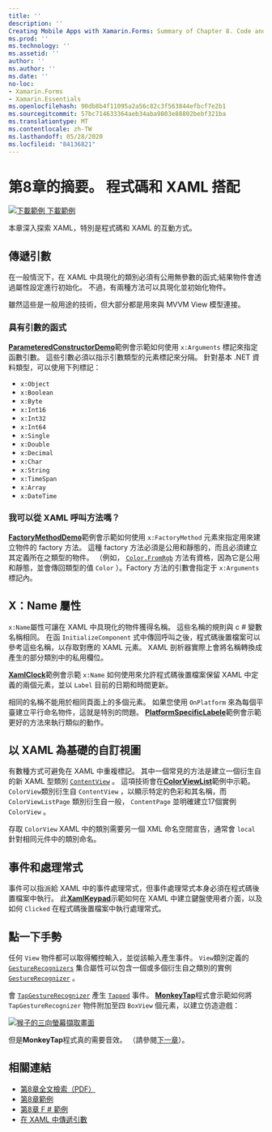 ```yaml
---
title: ''
description: ''
Creating Mobile Apps with Xamarin.Forms: Summary of Chapter 8. Code and XAML in harmony''
ms.prod: ''
ms.technology: ''
ms.assetid: ''
author: ''
ms.author: ''
ms.date: ''
no-loc:
- Xamarin.Forms
- Xamarin.Essentials
ms.openlocfilehash: 90db8b4f11095a2a56c82c3f563844efbcf7e2b1
ms.sourcegitcommit: 57bc714633364aeb34aba9803e88802bebf321ba
ms.translationtype: MT
ms.contentlocale: zh-TW
ms.lasthandoff: 05/28/2020
ms.locfileid: "84136821"
---
```

# <a name="summary-of-chapter-8-code-and-xaml-in-harmony"></a>第8章的摘要。 程式碼和 XAML 搭配

[![下載範例 ](~/media/shared/download.png) 下載範例](https://github.com/xamarin/xamarin-forms-book-samples/tree/master/Chapter08)

本章深入探索 XAML，特別是程式碼和 XAML 的互動方式。

## <a name="passing-arguments"></a>傳遞引數

在一般情況下，在 XAML 中具現化的類別必須有公用無參數的函式;結果物件會透過屬性設定進行初始化。 不過，有兩種方法可以具現化並初始化物件。

雖然這些是一般用途的技術，但大部分都是用來與 MVVM View 模型連接。

### <a name="constructors-with-arguments"></a>具有引數的函式

[**ParameteredConstructorDemo**](https://github.com/xamarin/xamarin-forms-book-samples/tree/master/Chapter08/ParameteredConstructorDemo)範例會示範如何使用 `x:Arguments` 標記來指定函數引數。 這些引數必須以指示引數類型的元素標記來分隔。 針對基本 .NET 資料類型，可以使用下列標記：

- `x:Object`
- `x:Boolean`
- `x:Byte`
- `x:Int16`
- `x:Int32`
- `x:Int64`
- `x:Single`
- `x:Double`
- `x:Decimal`
- `x:Char`
- `x:String`
- `x:TimeSpan`
- `x:Array`
- `x:DateTime`

### <a name="can-i-call-methods-from-xaml"></a>我可以從 XAML 呼叫方法嗎？

[**FactoryMethodDemo**](https://github.com/xamarin/xamarin-forms-book-samples/tree/master/Chapter08/FactoryMethodDemo)範例會示範如何使用 `x:FactoryMethod` 元素來指定用來建立物件的 factory 方法。 這種 factory 方法必須是公用和靜態的，而且必須建立其定義所在之類型的物件。 （例如， [`Color.FromRgb`](xref:Xamarin.Forms.Color.FromRgb(System.Double,System.Double,System.Double)) 方法有資格，因為它是公用和靜態，並會傳回類型的值 `Color` ）。Factory 方法的引數會指定于 `x:Arguments` 標記內。

## <a name="the-xname-attribute"></a>X：Name 屬性

`x:Name`屬性可讓在 XAML 中具現化的物件獲得名稱。 這些名稱的規則與 c # 變數名稱相同。 在函 `InitializeComponent` 式中傳回呼叫之後，程式碼後置檔案可以參考這些名稱，以存取對應的 XAML 元素。 XAML 剖析器實際上會將名稱轉換成產生的部分類別中的私用欄位。

[**XamlClock**](https://github.com/xamarin/xamarin-forms-book-samples/tree/master/Chapter08/XamlClock)範例會示範 `x:Name` 如何使用來允許程式碼後置檔案保留 XAML 中定義的兩個元素，並以 `Label` 目前的日期和時間更新。

相同的名稱不能用於相同頁面上的多個元素。 如果您使用 `OnPlatform` 來為每個平臺建立平行命名物件，這就是特別的問題。 [**PlatformSpecificLabele**](https://github.com/xamarin/xamarin-forms-book-samples/tree/master/Chapter08/PlatformSpecificLabels)範例會示範更好的方法來執行類似的動作。

## <a name="custom-xaml-based-views"></a>以 XAML 為基礎的自訂視圖

有數種方式可避免在 XAML 中重複標記。 其中一個常見的方法是建立一個衍生自的新 XAML 型類別 [`ContentView`](xref:Xamarin.Forms.ContentView) 。 這項技術會在[**ColorViewList**](https://github.com/xamarin/xamarin-forms-book-samples/tree/master/Chapter08/ColorViewList)範例中示範。 `ColorView`類別衍生自 `ContentView` ，以顯示特定的色彩和其名稱，而 `ColorViewListPage` 類別衍生自一般， `ContentPage` 並明確建立17個實例 `ColorView` 。

存取 `ColorView` XAML 中的類別需要另一個 XML 命名空間宣告，通常會 `local` 針對相同元件中的類別命名。

## <a name="events-and-handlers"></a>事件和處理常式

事件可以指派給 XAML 中的事件處理常式，但事件處理常式本身必須在程式碼後置檔案中執行。 此[**XamlKeypad**](https://github.com/xamarin/xamarin-forms-book-samples/tree/master/Chapter08/XamlKeypad)示範如何在 XAML 中建立鍵盤使用者介面，以及如何 `Clicked` 在程式碼後置檔案中執行處理常式。

## <a name="tap-gestures"></a>點一下手勢

任何 `View` 物件都可以取得觸控輸入，並從該輸入產生事件。 `View`類別定義的 [`GestureRecognizers`](xref:Xamarin.Forms.View.GestureRecognizers) 集合屬性可以包含一個或多個衍生自之類別的實例 [`GestureRecognizer`](xref:Xamarin.Forms.GestureRecognizer) 。

會 [`TapGestureRecognizer`](xref:Xamarin.Forms.TapGestureRecognizer) 產生 [`Tapped`](xref:Xamarin.Forms.TapGestureRecognizer.Tapped) 事件。 [**MonkeyTap**](https://github.com/xamarin/xamarin-forms-book-samples/tree/master/Chapter08/MonkeyTap)程式會示範如何將 `TapGestureRecognizer` 物件附加至四 `BoxView` 個元素，以建立仿造遊戲：

[![猴子的三向螢幕擷取畫面](images/ch08fg07-small.png "仿造遊戲")](images/ch08fg07-large.png#lightbox "仿造遊戲")

但是**MonkeyTap**程式真的需要音效。 （請參閱[下一章](chapter09.md)）。

## <a name="related-links"></a>相關連結

- [第8章全文檢索（PDF）](https://download.xamarin.com/developer/xamarin-forms-book/XamarinFormsBook-Ch08-Apr2016.pdf)
- [第8章範例](https://github.com/xamarin/xamarin-forms-book-samples/tree/master/Chapter08)
- [第8章 F # 範例](https://github.com/xamarin/xamarin-forms-book-samples/tree/master/Chapter08/FS/XamlKeypad)
- [在 XAML 中傳遞引數](~/xamarin-forms/xaml/passing-arguments.md)
